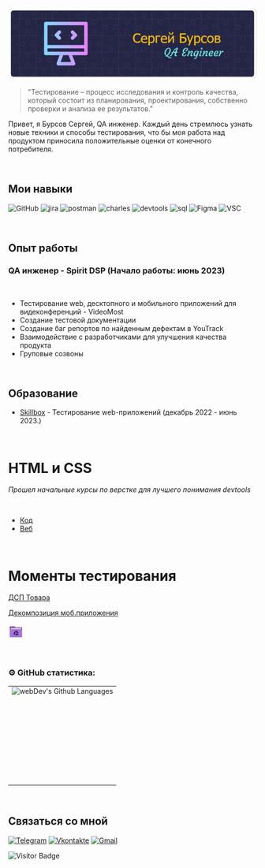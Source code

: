 ![Header](https://github.com/SergejBursow/sergejbursow/blob/main/assets/github-header-image%20(1).png)


> "Тестирование – процесс исследования и контроль качества, который состоит из планирования, проектирования, собственно проверки и анализа ее результатов."

Привет, я Бурсов Сергей, QA инженер. Каждый день стремлюсь узнать новые техники и способы тестирования, что бы моя работа над продуктом приносила положительные оценки от конечного потребителя.

<br>



## Мои навыки

![GitHub](https://img.shields.io/badge/-Git-090909?style=for-the-badge&logo=Github)
![jira](https://img.shields.io/badge/-jira-090909?style=for-the-badge&logo=jira&logoColor=blue)
![postman](https://img.shields.io/badge/-postman-090909?style=for-the-badge&logo=postman)
![charles](https://img.shields.io/badge/-charles-090909?style=for-the-badge&logo=)
![devtools](https://img.shields.io/badge/-devtools-090909?style=for-the-badge&logo=googlechrome&logoColor=grey)
![sql](https://img.shields.io/badge/-mysql-090909?style=for-the-badge&logo=mysql)
![Figma](https://img.shields.io/badge/-Figma-090909?style=for-the-badge&logo=Figma)
![VSC](https://img.shields.io/badge/-VSC-090909?style=for-the-badge&logo=visualStudioCode&logoColor=blue)

<br>

## Опыт работы

### QA инженер - Spirit DSP (Начало работы: июнь 2023)

<br>

- Тестирование web, десктопного и мобильного приложений для видеконференций - VideoMost
- Создание тестовой документации
- Создание баг репортов по найденным дефектам в YouTrack
- Взаимодействие с разработчиками для улучшения качества продукта
- Груповые созвоны 


<br>

## Образование

- [Skillbox](https://github.com/SergejBursow/sergejbursow/blob/main/My_progress/Skillbox_web/Certificate.png) - Тестирование web-приложений (декабрь 2022 - июнь 2023.)


<br>

# **HTML и CSS**

*Прошел начальные курсы по верстке для лучшего понимания devtools*

<br>

- [Код](https://github.com/SergejBursow/sergejbursow/tree/main/My_progress/5.12)
- [Веб](https://sergejbursow.github.io/portfolio/) 

<br>

# **Моменты тестирования** 
[ДСП Товара](https://github.com/SergejBursow/sergejbursow/blob/main/My_progress/Skillbox_web/ДСП.jpg)

[Декомпозиция моб.приложения](https://github.com/SergejBursow/sergejbursow/blob/main/My_progress/Skillbox_web/Декомпозицыя%20моб.приложения.png)

[<svg xmlns="http://www.w3.org/2000/svg" width="32" height="32" version="1">
 <rect style="opacity:0.2" width="25" height="16" x="3" y="12" rx="1.25" ry="1.25"/>
 <path style="fill:#8b58c5" d="M 3,21.75 C 3,22.442 3.5575,23 4.25,23 H 26.75 C 27.442,23 28,22.442 28,21.75 V 8.25 C 28,7.5575 27.442,7 26.75,7 H 14 V 6.25 C 14,5.5575 13.443,5 12.75,5 H 4.25 C 3.5575,5 3,5.5575 3,6.25"/>
 <rect style="opacity:0.2" width="25" height="16" x="3" y="10" rx="1.25" ry="1.25"/>
 <rect style="fill:#e4e4e4" width="21" height="10" x="5" y="9" rx="1.25" ry="1.25"/>
 <rect style="fill:#a674de" width="25" height="16" x="3" y="11" rx="1.25" ry="1.25"/>
 <path style="opacity:0.1;fill:#ffffff" d="M 4.25 5 C 3.5575 5 3 5.5575 3 6.25 L 3 7.25 C 3 6.5575 3.5575 6 4.25 6 L 12.75 6 C 13.443 6 14 6.5575 14 7.25 L 14 8 L 26.75 8 C 27.442 8 28 8.5575 28 9.25 L 28 8.25 C 28 7.5575 27.442 7 26.75 7 L 14 7 L 14 6.25 C 14 5.5575 13.443 5 12.75 5 L 4.25 5 z"/>
 <path style="fill:#3a284d" d="M 14,14 17,19 H 21 L 17.666,14 Z M 13.301,14.6 10.5,20 12.4,23 15,17.6 Z M 15,20 13.5,23 H 19.5 L 21,20 Z"/>
</svg>](...)


<br>

### ⚙️ GitHub статистика:

<table>
  <tr>
    <td>
      <img height="195px" align="left" alt="webDev's Github Languages" src="https://github-readme-stats-sigma-five.vercel.app/api/top-langs/?username=SergejBursow&layout=compact&theme=vision-friendly-dark" />
    </td>
  </tr>
</table>

<br>


## Связаться со мной

[![Telegram](https://img.shields.io/badge/-Telegram-090909?style=for-the-badge&logo=telegram&logoColor=27A0D9)](https://t.me/Sergeo1992)
[![Vkontakte](https://img.shields.io/badge/-Vkontakte-090909?style=for-the-badge&logo=Vk&logoColor=4F7DB3)](https://vk.com/retromot)
[![Gmail](https://img.shields.io/badge/-Gmail-090909?style=for-the-badge&logo=Gmail&logoColor=4F7DB3)](mailto:bursik756@gmail.com)

![Visitor Badge](https://visitor-badge.laobi.icu/badge?page_id=SergejBursow)


<br>
